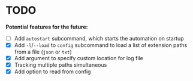 # TODO

**Potential features for the future:**

- [ ] Add ``autostart`` subcommand, which starts the automation on startup
- [x] Add ``-l``/``--load`` to ``config`` subcommand to load a list of extension paths from a file (``json`` or ``txt``)
- [x] Add argument to specify custom location for log file
- [x] Tracking multiple paths simultaneous
- [x] Add option to read from config
